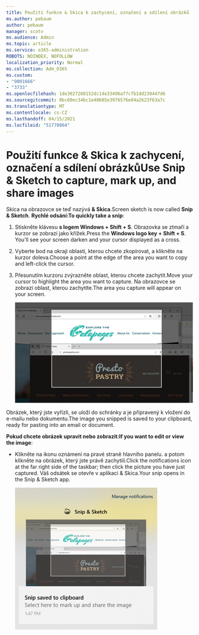 ```yaml
---
title: Použití funkce & Skica k zachycení, označení a sdílení obrázků
ms.author: pebaum
author: pebaum
manager: scotv
ms.audience: Admin
ms.topic: article
ms.service: o365-administration
ROBOTS: NOINDEX, NOFOLLOW
localization_priority: Normal
ms.collection: Adm_O365
ms.custom:
- "9001666"
- "3733"
ms.openlocfilehash: 1de3027260152dc14e33496af7cfb1dd239447d6
ms.sourcegitcommit: 8bc60ec34bc1e40685e3976576e04a2623f63a7c
ms.translationtype: MT
ms.contentlocale: cs-CZ
ms.lasthandoff: 04/15/2021
ms.locfileid: "51770804"
---
```

# <a name="use-snip--sketch-to-capture-mark-up-and-share-images"></a><span data-ttu-id="b5004-102">Použití funkce & Skica k zachycení, označení a sdílení obrázků</span><span class="sxs-lookup"><span data-stu-id="b5004-102">Use Snip & Sketch to capture, mark up, and share images</span></span>

<span data-ttu-id="b5004-103">Skica na obrazovce se teď nazývá **& Skica**.</span><span class="sxs-lookup"><span data-stu-id="b5004-103">Screen sketch is now called **Snip & Sketch**.</span></span> <span data-ttu-id="b5004-104">**Rychlé odsání:**</span><span class="sxs-lookup"><span data-stu-id="b5004-104">**To quickly take a snip**:</span></span>

1. <span data-ttu-id="b5004-105">Stiskněte klávesu **s logem Windows + Shift + S**. Obrazovka se ztmaří a kurzor se zobrazí jako křížek.</span><span class="sxs-lookup"><span data-stu-id="b5004-105">Press the **Windows logo key + Shift + S**. You'll see your screen darken and your cursor displayed as a cross.</span></span> 

2. <span data-ttu-id="b5004-106">Vyberte bod na okraji oblasti, kterou chcete zkopírovat, a klikněte na kurzor doleva.</span><span class="sxs-lookup"><span data-stu-id="b5004-106">Choose a point at the edge of the area you want to copy and left-click the cursor.</span></span> 

3. <span data-ttu-id="b5004-107">Přesunutím kurzoru zvýrazněte oblast, kterou chcete zachytit.</span><span class="sxs-lookup"><span data-stu-id="b5004-107">Move your cursor to highlight the area you want to capture.</span></span> <span data-ttu-id="b5004-108">Na obrazovce se zobrazí oblast, kterou zachytíte.</span><span class="sxs-lookup"><span data-stu-id="b5004-108">The area you capture will appear on your screen.</span></span>

   ![obrázek zvýrazněné možnosti výběru](media/snipone.png)

<span data-ttu-id="b5004-110">Obrázek, který jste vyřízli, se uloží do schránky a je připravený k vložení do e-mailu nebo dokumentu.</span><span class="sxs-lookup"><span data-stu-id="b5004-110">The image you snipped is saved to your clipboard, ready for pasting into an email or document.</span></span> 

<span data-ttu-id="b5004-111">**Pokud chcete obrázek upravit nebo zobrazit:**</span><span class="sxs-lookup"><span data-stu-id="b5004-111">**If you want to edit or view the image**:</span></span> 

- <span data-ttu-id="b5004-112">Klikněte na ikonu oznámení na pravé straně hlavního panelu. a potom klikněte na obrázek, který jste právě zachytili.</span><span class="sxs-lookup"><span data-stu-id="b5004-112">Click the notifications icon at the far right side of the taskbar; then click the picture you have just captured.</span></span> <span data-ttu-id="b5004-113">Váš odsátek se otevře v aplikaci & Skica.</span><span class="sxs-lookup"><span data-stu-id="b5004-113">Your snip opens in the Snip & Sketch app.</span></span>

   ![Obrázek obrázku zobrazeného v aplikaci výstřižky](media/sniptwo.png)
